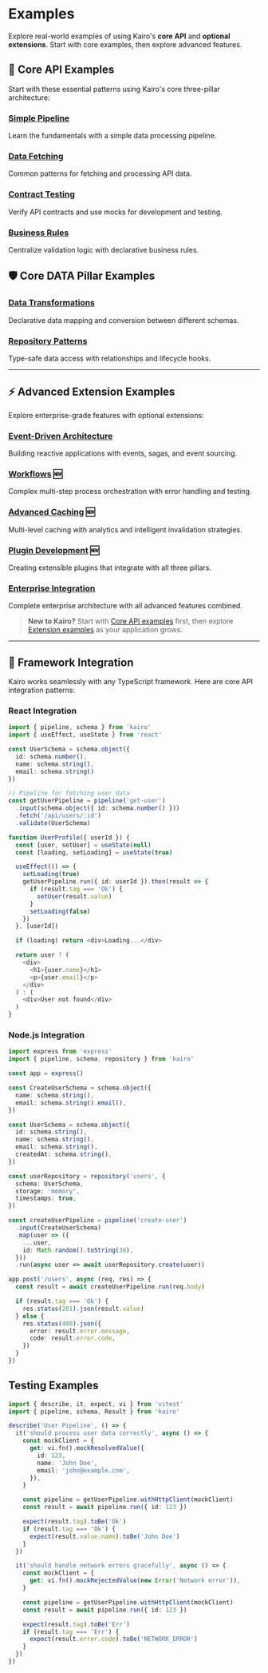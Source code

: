 # Examples

Explore real-world examples of using Kairo's **core API** and **optional extensions**. Start with core examples, then explore advanced features.

## 🚀 Core API Examples

Start with these essential patterns using Kairo's core three-pillar architecture:

### [Simple Pipeline](/examples/basic-pipeline)

Learn the fundamentals with a simple data processing pipeline.

### [Data Fetching](/examples/data-fetching)

Common patterns for fetching and processing API data.

### [Contract Testing](/examples/contract-testing)

Verify API contracts and use mocks for development and testing.

### [Business Rules](/examples/business-rules)

Centralize validation logic with declarative business rules.

## 🛡️ Core DATA Pillar Examples

### [Data Transformations](/examples/data-transformations)

Declarative data mapping and conversion between different schemas.

### [Repository Patterns](/examples/repository-patterns)

Type-safe data access with relationships and lifecycle hooks.

---

## ⚡ Advanced Extension Examples

Explore enterprise-grade features with optional extensions:

### [Event-Driven Architecture](/examples/event-driven-architecture)

Building reactive applications with events, sagas, and event sourcing.

### [Workflows](/examples/workflows) 🆕

Complex multi-step process orchestration with error handling and testing.

### [Advanced Caching](/examples/advanced-caching) 🆕

Multi-level caching with analytics and intelligent invalidation strategies.

### [Plugin Development](/examples/plugin-development) 🆕

Creating extensible plugins that integrate with all three pillars.

### [Enterprise Integration](/examples/enterprise-integration)

Complete enterprise architecture with all advanced features combined.

> **New to Kairo?** Start with [Core API examples](#🚀-core-api-examples) first, then explore [Extension examples](#⚡-advanced-extension-examples) as your application grows.

---

## 🔧 Framework Integration

Kairo works seamlessly with any TypeScript framework. Here are core API integration patterns:

### React Integration

```typescript
import { pipeline, schema } from 'kairo'
import { useEffect, useState } from 'react'

const UserSchema = schema.object({
  id: schema.number(),
  name: schema.string(),
  email: schema.string()
})

// Pipeline for fetching user data
const getUserPipeline = pipeline('get-user')
  .input(schema.object({ id: schema.number() }))
  .fetch('/api/users/:id')
  .validate(UserSchema)

function UserProfile({ userId }) {
  const [user, setUser] = useState(null)
  const [loading, setLoading] = useState(true)

  useEffect(() => {
    setLoading(true)
    getUserPipeline.run({ id: userId }).then(result => {
      if (result.tag === 'Ok') {
        setUser(result.value)
      }
      setLoading(false)
    })
  }, [userId])

  if (loading) return <div>Loading...</div>

  return user ? (
    <div>
      <h1>{user.name}</h1>
      <p>{user.email}</p>
    </div>
  ) : (
    <div>User not found</div>
  )
}
```

### Node.js Integration

```typescript
import express from 'express'
import { pipeline, schema, repository } from 'kairo'

const app = express()

const CreateUserSchema = schema.object({
  name: schema.string(),
  email: schema.string().email(),
})

const UserSchema = schema.object({
  id: schema.string(),
  name: schema.string(),
  email: schema.string(),
  createdAt: schema.string(),
})

const userRepository = repository('users', {
  schema: UserSchema,
  storage: 'memory',
  timestamps: true,
})

const createUserPipeline = pipeline('create-user')
  .input(CreateUserSchema)
  .map(user => ({
    ...user,
    id: Math.random().toString(36),
  }))
  .run(async user => await userRepository.create(user))

app.post('/users', async (req, res) => {
  const result = await createUserPipeline.run(req.body)

  if (result.tag === 'Ok') {
    res.status(201).json(result.value)
  } else {
    res.status(400).json({
      error: result.error.message,
      code: result.error.code,
    })
  }
})
```

## Testing Examples

```typescript
import { describe, it, expect, vi } from 'vitest'
import { pipeline, schema, Result } from 'kairo'

describe('User Pipeline', () => {
  it('should process user data correctly', async () => {
    const mockClient = {
      get: vi.fn().mockResolvedValue({
        id: 123,
        name: 'John Doe',
        email: 'john@example.com',
      }),
    }

    const pipeline = getUserPipeline.withHttpClient(mockClient)
    const result = await pipeline.run({ id: 123 })

    expect(result.tag).toBe('Ok')
    if (result.tag === 'Ok') {
      expect(result.value.name).toBe('John Doe')
    }
  })

  it('should handle network errors gracefully', async () => {
    const mockClient = {
      get: vi.fn().mockRejectedValue(new Error('Network error')),
    }

    const pipeline = getUserPipeline.withHttpClient(mockClient)
    const result = await pipeline.run({ id: 123 })

    expect(result.tag).toBe('Err')
    if (result.tag === 'Err') {
      expect(result.error.code).toBe('NETWORK_ERROR')
    }
  })
})
```
